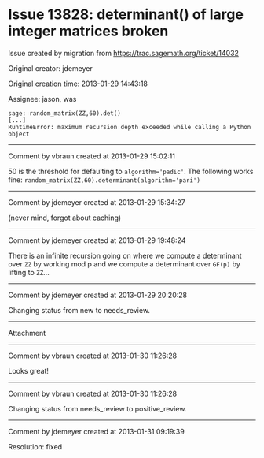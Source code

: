 # Issue 13828: determinant() of large integer matrices broken

Issue created by migration from https://trac.sagemath.org/ticket/14032

Original creator: jdemeyer

Original creation time: 2013-01-29 14:43:18

Assignee: jason, was


```
sage: random_matrix(ZZ,60).det()
[...]
RuntimeError: maximum recursion depth exceeded while calling a Python object
```



---

Comment by vbraun created at 2013-01-29 15:02:11

50 is the threshold for defaulting to `algorithm='padic'`. The following works fine: `random_matrix(ZZ,60).determinant(algorithm='pari')`


---

Comment by jdemeyer created at 2013-01-29 15:34:27

(never mind, forgot about caching)


---

Comment by jdemeyer created at 2013-01-29 19:48:24

There is an infinite recursion going on where we compute a determinant over `ZZ` by working mod p and we compute a determinant over `GF(p)` by lifting to `ZZ`...


---

Comment by jdemeyer created at 2013-01-29 20:20:28

Changing status from new to needs_review.


---

Attachment


---

Comment by vbraun created at 2013-01-30 11:26:28

Looks great!


---

Comment by vbraun created at 2013-01-30 11:26:28

Changing status from needs_review to positive_review.


---

Comment by jdemeyer created at 2013-01-31 09:19:39

Resolution: fixed
